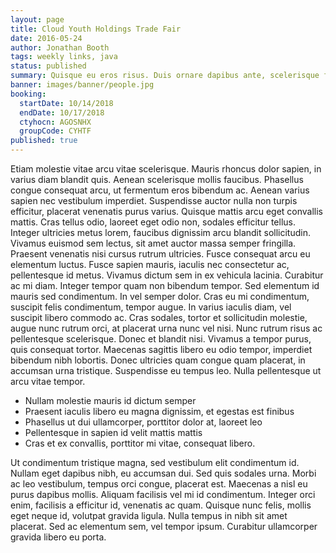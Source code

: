 ```yaml
---
layout: page
title: Cloud Youth Holdings Trade Fair
date: 2016-05-24
author: Jonathan Booth
tags: weekly links, java
status: published
summary: Quisque eu eros risus. Duis ornare dapibus ante, scelerisque facilisis.
banner: images/banner/people.jpg
booking:
  startDate: 10/14/2018
  endDate: 10/17/2018
  ctyhocn: AGOSNHX
  groupCode: CYHTF
published: true
---
```

Etiam molestie vitae arcu vitae scelerisque. Mauris rhoncus dolor sapien, in varius diam blandit quis. Aenean scelerisque mollis faucibus. Phasellus congue consequat arcu, ut fermentum eros bibendum ac. Aenean varius sapien nec vestibulum imperdiet. Suspendisse auctor nulla non turpis efficitur, placerat venenatis purus varius. Quisque mattis arcu eget convallis mattis. Cras tellus odio, laoreet eget odio non, sodales efficitur tellus. Integer ultricies metus lorem, faucibus dignissim arcu blandit sollicitudin. Vivamus euismod sem lectus, sit amet auctor massa semper fringilla. Praesent venenatis nisi cursus rutrum ultricies. Fusce consequat arcu eu elementum luctus. Fusce sapien mauris, iaculis nec consectetur ac, pellentesque id metus.
Vivamus dictum sem in ex vehicula lacinia. Curabitur ac mi diam. Integer tempor quam non bibendum tempor. Sed elementum id mauris sed condimentum. In vel semper dolor. Cras eu mi condimentum, suscipit felis condimentum, tempor augue. In varius iaculis diam, vel suscipit libero commodo ac. Cras sodales, tortor et sollicitudin molestie, augue nunc rutrum orci, at placerat urna nunc vel nisi. Nunc rutrum risus ac pellentesque scelerisque. Donec et blandit nisi. Vivamus a tempor purus, quis consequat tortor. Maecenas sagittis libero eu odio tempor, imperdiet bibendum nibh lobortis. Donec ultricies quam congue quam placerat, in accumsan urna tristique. Suspendisse eu tempus leo. Nulla pellentesque ut arcu vitae tempor.

* Nullam molestie mauris id dictum semper
* Praesent iaculis libero eu magna dignissim, et egestas est finibus
* Phasellus ut dui ullamcorper, porttitor dolor at, laoreet leo
* Pellentesque in sapien id velit mattis mattis
* Cras et ex convallis, porttitor mi vitae, consequat libero.

Ut condimentum tristique magna, sed vestibulum elit condimentum id. Nullam eget dapibus nibh, eu accumsan dui. Sed quis sodales urna. Morbi ac leo vestibulum, tempus orci congue, placerat est. Maecenas a nisl eu purus dapibus mollis. Aliquam facilisis vel mi id condimentum. Integer orci enim, facilisis a efficitur id, venenatis ac quam. Quisque nunc felis, mollis eget neque id, volutpat gravida ligula. Nulla tempus in nibh sit amet placerat. Sed ac elementum sem, vel tempor ipsum. Curabitur ullamcorper gravida libero eu porta.
